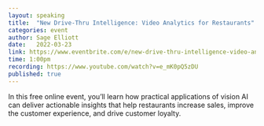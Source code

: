 ```yaml
---
layout: speaking
title:  "New Drive-Thru Intelligence: Video Analytics for Restaurants"
categories: event
author: Sage Elliott
date:   2022-03-23
link: https://www.eventbrite.com/e/new-drive-thru-intelligence-video-analytics-for-restaurants-tickets-291558789187
time: 1:00pm
recording: https://www.youtube.com/watch?v=e_mK0pQ5zDU
published: true
---
```


In this free online event, you’ll learn how practical applications of vision AI can deliver actionable insights that help restaurants increase sales, improve the customer experience, and drive customer loyalty.